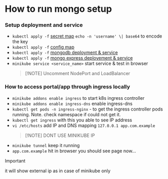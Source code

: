 # How to run mongo setup

### Setup deployment and service

- `kubectl apply -f` [secret map](./mongo-secret.yaml) `echo -n 'username' \| base64` to encode the key
- `kubectl apply -f` [config map](./mongo-configmap.yaml)
- `kubectl apply -f` [mongodb deployment & service](./mongodb-deployment.yaml)
- `kubectl apply -f` [mongo express deployement & service](./mongo-express-deployment.yaml)
- `minikube service <service_name>` start service & test in browser
  > [!NOTE] Uncomment NodePort and LoadBalancer

### How to access portal/app through ingress locally

- `minikube addons enable ingress` to start k8s ingress controller
- `minikube addons enable ingress-dns` enable ingress-dns
- `kubectl get pods -n ingress-nginx` - to get the ingress controller pods running. Note. check namespace if could not get it.
- `kubectl get ingress` with this you able to see IP address
- `vi /etc/hosts` add IP and DNS mapping `127.0.0.1 app.com.example`
  > [!NOTE] DONT USE MINIKUBE IP
- `minikube tunnel` keep it running
- `app.com.example` hit in browser you should see page now...

> [!IMPORTANT]
> it will show external ip as <pending> in case of minikube only
